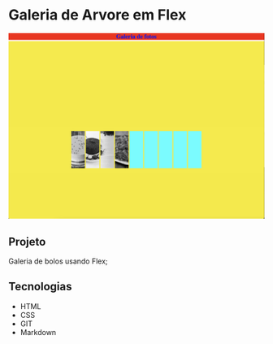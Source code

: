 # Galeria de Arvore em Flex
![](./previewFlex.png)

## Projeto
Galeria de bolos usando Flex;

## Tecnologias
* HTML
* CSS
* GIT
* Markdown
